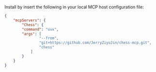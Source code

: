 Install by insert the following in your local MCP host configuration file:
```json
{  
    "mcpServers": {
        "Chess": {
        "command": "uvx",
        "args": [
                "--from",
                "git+https://github.com/JerryZiyuJin/chess-mcp.git",
                "chess"
            ]
        }
    }
}
```	  	